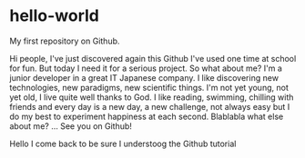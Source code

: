 # hello-world
My first repository on Github.

Hi people,
I've just discovered again this Github I've used one time at school for fun. But today I need it for a serious project. So what about me? I'm a junior developer in a great IT Japanese company. I like discovering new technologies, new paradigms, new scientific things. 
I'm not yet young, not yet old, I live quite well thanks to God. I like reading, swimming, chilling with friends and every day is a new day, a new challenge, not always easy but I do my best to experiment happiness at each second. Blablabla what else about me? ... 
See you on Github!

Hello 
I come back to be sure I understoog the Github tutorial

